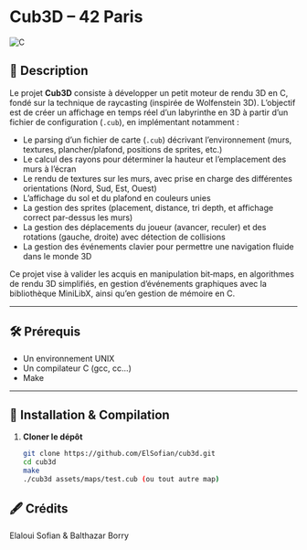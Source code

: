 # Cub3D – 42 Paris

![C](https://img.shields.io/badge/c-%2300599C.svg?style=for-the-badge&logo=c&logoColor=white)

## 📖 Description

Le projet **Cub3D** consiste à développer un petit moteur de rendu 3D en C, fondé sur la technique de raycasting (inspirée de Wolfenstein 3D). L’objectif est de créer un affichage en temps réel d’un labyrinthe en 3D à partir d’un fichier de configuration (`.cub`), en implémentant notamment :

- Le parsing d’un fichier de carte (`.cub`) décrivant l’environnement (murs, textures, plancher/plafond, positions de sprites, etc.)
- Le calcul des rayons pour déterminer la hauteur et l’emplacement des murs à l’écran
- Le rendu de textures sur les murs, avec prise en charge des différentes orientations (Nord, Sud, Est, Ouest)
- L’affichage du sol et du plafond en couleurs unies
- La gestion des sprites (placement, distance, tri depth, et affichage correct par-dessus les murs)
- La gestion des déplacements du joueur (avancer, reculer) et des rotations (gauche, droite) avec détection de collisions
- La gestion des événements clavier pour permettre une navigation fluide dans le monde 3D

Ce projet vise à valider les acquis en manipulation bit‐maps, en algorithmes de rendu 3D simplifiés, en gestion d’événements graphiques avec la bibliothèque MiniLibX, ainsi qu’en gestion de mémoire en C.

---

## 🛠️ Prérequis

- Un environnement UNIX
- Un compilateur C (gcc, cc...)
- Make

---

## 🚀 Installation & Compilation

1. **Cloner le dépôt**  
   ```bash
   git clone https://github.com/ElSofian/cub3d.git
   cd cub3d
   make
   ./cub3d assets/maps/test.cub (ou tout autre map)

## 🖋️ Crédits
Elaloui Sofian & Balthazar Borry
